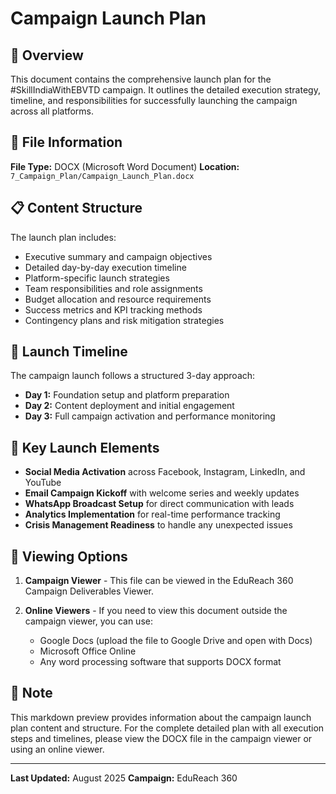 # Campaign Launch Plan

## 🚀 Overview

This document contains the comprehensive launch plan for the #SkillIndiaWithEBVTD campaign. It outlines the detailed execution strategy, timeline, and responsibilities for successfully launching the campaign across all platforms.

## 📂 File Information

**File Type:** DOCX (Microsoft Word Document)
**Location:** `7_Campaign_Plan/Campaign_Launch_Plan.docx`

## 📋 Content Structure

The launch plan includes:
- Executive summary and campaign objectives
- Detailed day-by-day execution timeline
- Platform-specific launch strategies
- Team responsibilities and role assignments
- Budget allocation and resource requirements
- Success metrics and KPI tracking methods
- Contingency plans and risk mitigation strategies

## 📅 Launch Timeline

The campaign launch follows a structured 3-day approach:
- **Day 1:** Foundation setup and platform preparation
- **Day 2:** Content deployment and initial engagement
- **Day 3:** Full campaign activation and performance monitoring

## 🎯 Key Launch Elements

- **Social Media Activation** across Facebook, Instagram, LinkedIn, and YouTube
- **Email Campaign Kickoff** with welcome series and weekly updates
- **WhatsApp Broadcast Setup** for direct communication with leads
- **Analytics Implementation** for real-time performance tracking
- **Crisis Management Readiness** to handle any unexpected issues

## 👀 Viewing Options

1. **Campaign Viewer** - This file can be viewed in the EduReach 360 Campaign Deliverables Viewer.

2. **Online Viewers** - If you need to view this document outside the campaign viewer, you can use:
   - Google Docs (upload the file to Google Drive and open with Docs)
   - Microsoft Office Online
   - Any word processing software that supports DOCX format

## 📝 Note

This markdown preview provides information about the campaign launch plan content and structure. For the complete detailed plan with all execution steps and timelines, please view the DOCX file in the campaign viewer or using an online viewer.

---

**Last Updated:** August 2025
**Campaign:** EduReach 360
